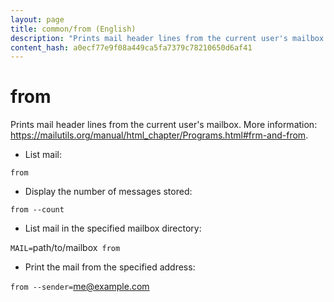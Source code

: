 ```yaml
---
layout: page
title: common/from (English)
description: "Prints mail header lines from the current user's mailbox."
content_hash: a0ecf77e9f08a449ca5fa7379c78210650d6af41
---
```

# from

Prints mail header lines from the current user's mailbox.
More information: <https://mailutils.org/manual/html_chapter/Programs.html#frm-and-from>.

- List mail:

`from`

- Display the number of messages stored:

`from --count`

- List mail in the specified mailbox directory:

`MAIL=`<span class="tldr-var badge badge-pill bg-dark-lm bg-white-dm text-white-lm text-dark-dm font-weight-bold">path/to/mailbox</span>` from`

- Print the mail from the specified address:

`from --sender=`<span class="tldr-var badge badge-pill bg-dark-lm bg-white-dm text-white-lm text-dark-dm font-weight-bold">me@example.com</span>
